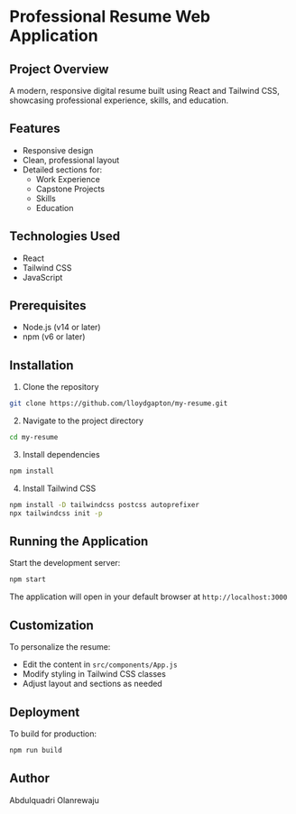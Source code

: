 # Professional Resume Web Application

## Project Overview
A modern, responsive digital resume built using React and Tailwind CSS, showcasing professional experience, skills, and education.

## Features
- Responsive design
- Clean, professional layout
- Detailed sections for:
  - Work Experience
  - Capstone Projects
  - Skills
  - Education

## Technologies Used
- React
- Tailwind CSS
- JavaScript

## Prerequisites
- Node.js (v14 or later)
- npm (v6 or later)

## Installation

1. Clone the repository
```bash
git clone https://github.com/lloydgapton/my-resume.git
```

2. Navigate to the project directory
```bash
cd my-resume
```

3. Install dependencies
```bash
npm install
```

4. Install Tailwind CSS
```bash
npm install -D tailwindcss postcss autoprefixer
npx tailwindcss init -p
```

## Running the Application

Start the development server:
```bash
npm start
```

The application will open in your default browser at `http://localhost:3000`

## Customization
To personalize the resume:
- Edit the content in `src/components/App.js`
- Modify styling in Tailwind CSS classes
- Adjust layout and sections as needed

## Deployment
To build for production:
```bash
npm run build
```

## Author
Abdulquadri Olanrewaju